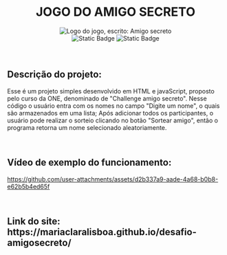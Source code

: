 <h1 align="center">  JOGO DO AMIGO SECRETO </h1>
<p align= "center"> 
  <img src="https://github.com/user-attachments/assets/65bbba55-0b1d-4bf2-a594-5ebc6144988e" alt="Logo do jogo, escrito: Amigo secreto">
  <br/>
  <img alt="Static Badge" src="https://img.shields.io/badge/ONE-white?style=flat-square">
  <img alt="Static Badge" src="https://img.shields.io/badge/Challenge-white?style=flat-square">
  <br/>
  <br/>
  <br/>
</p>

<h2> Descrição do projeto: </h2>
<p>
  Esse é um projeto simples desenvolvido em HTML e javaScript, proposto pelo curso da ONE, denominado de "Challenge amigo secreto". Nesse código o usuário entra com os nomes no campo "Digite um nome", o quais são armazenados em uma lista; Após adicionar todos os participantes, o usuário pode realizar o sorteio clicando no botão "Sortear amigo", então o programa retorna um nome selecionado aleatoriamente. 
</p>
<br/>
<h2>Vídeo de exemplo do funcionamento:</h2>

https://github.com/user-attachments/assets/d2b337a9-aade-4a68-b0b8-e62b5b4ed65f


<br/>
<h2>Link do site: https://mariaclaralisboa.github.io/desafio-amigosecreto/</h2>
